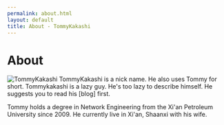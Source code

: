 ```yaml
---
permalink: about.html
layout: default
title: About - TommyKakashi
---
```

# About

<img src="tommy/images/tommy.jpg" class="inline-left" title="TommyKakashi"/>
TommyKakashi is a nick name. He also uses Tommy for short.
Tommykakashi is a lazy guy. He's too lazy to describe himself.
He suggests you to read his [blog] first.

Tommy holds a degree in Network Engineering from the Xi'an Petroleum University since 2009.
He currently live in Xi'an, Shaanxi with his wife.

[blog]: /blog